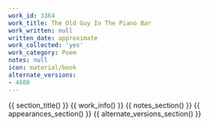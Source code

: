 ```yaml
---
work_id: 3364
work_title: The Old Guy In The Piano Bar
work_written: null
written_date: approximate
work_collected: 'yes'
work_category: Poem
notes: null
icon: material/book
alternate_versions:
- 4608
---
```


{{ section_title() }}
{{ work_info() }}
{{ notes_section() }}
{{ appearances_section() }}
{{ alternate_versions_section() }}